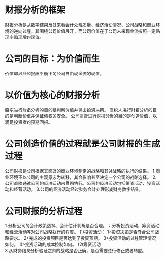 # 财报分析的框架
财报分析是从数字结果反过来看会计处理质量、经济活动情况、公司战略和商业环境的逆向过程。其围绕公司价值展开，而公司价值在于公司未来现金流按照一定贴现率贴现后的现值。

# 公司的目标：为价值而生
  价值即风险和报酬平衡下的公司自由现金流的现值。
# 以价值为核心的财报分析
  股东进行财报分析的目的是判断价值并做出投资决策。
  债权人进行财报分析的目的是判断价值并保证债权的安全。
  公司高管进行财报分析的目的是创造价值，以满足投资者的预期回报。
# 公司创造价值的过程就是公司财报的生成过程
  公司财报是公司根据其面对的商业环境制定的战略和其对战略的执行的结果。
  1.商业环境不以公司的主观意志为转移，其会影响甚至决定一个公司的战略选择。
  2.公司战略通过公司的经济活动来贯彻执行。公司的经济活动包括筹资活动、投资活动和经营活动。
  3.公司的经济活动经过财务会计处理形成财务数字结果。

# 公司财报的分析过程
  1.分析公司的会计政策选择、会计估计判断是否合理。
  2.分析投资活动、筹资活动和经营活动等对公司战略执行的程度。
    (1)投资活动：
       1>投资决策是否符合公司战略要求。
       2>完成的投资项目是否达到了投资预期。
       3>投资活动的过程管理情况如何。
       4>投资活动的成本控制如何。
    (2)筹资活动   
  3.从财务结果分析验证之前的战略是否正确，是否需要进行修正或者转型。
  